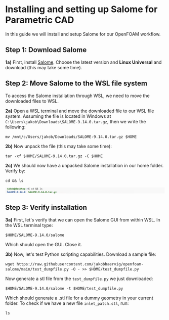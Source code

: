 # Installing and setting up Salome for Parametric CAD

In this guide we will install and setup Salome for our OpenFOAM workflow.

## Step 1: Download Salome
**1a)** First, install [Salome](https://www.salome-platform.org/?page_id=2430). Choose the latest version and **Linux Universal** and download (this may take some time).

## Step 2: Move Salome to the WSL file system
To access the Salome installation through WSL, we need to move the downloaded files to WSL.

**2a)** Open a WSL terminal and move the downloaded file to our WSL file system. Assuming the file is located in Windows at ``C:\Users\jakob\Downloads\SALOME-9.14.0.tar.gz``, then we write the following:

```
mv /mnt/c/Users/jakob/Downloads/SALOME-9.14.0.tar.gz $HOME
```

**2b)** Now unpack the file (this may take some time):
```
tar -xf $HOME/SALOME-9.14.0.tar.gz -C $HOME
```

**2c)** We should now have a unpacked Salome installation in our home folder. Verify by:

```
cd && ls
```

![](unpacked-salome.jpg)

## Step 3: Verify installation

**3a)**
First, let's verify that we can open the Salome GUI from within WSL. In the WSL terminal type:

```
$HOME/SALOME-9.14.0/salome
```
Which should open the GUI. Close it.

**3b)**
Now, let's test Python scripting capabilities. Download a sample file:

```
wget https://raw.githubusercontent.com/jakobhaervig/openfoam-salome/main/test_dumpfile.py -O - >> $HOME/test_dumpfile.py
```

Now generate a stl file from the ``test_dumpfile.py`` we just downloaded:

```
$HOME/SALOME-9.14.0/salome -t $HOME/test_dumpfile.py
```

Which should generate a .stl file for a dummy geometry in your current folder. To check if we have a new file ``inlet_patch.stl``, run:

```
ls
```